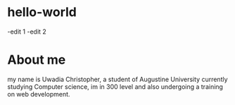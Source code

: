 # hello-world
-edit 1
-edit 2
# About me
my name is Uwadia Christopher, a student of Augustine University currently studying Computer science, im in 300 level and also undergoing a training on web development.
